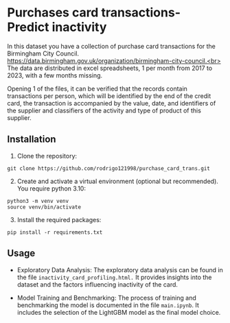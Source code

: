 # Purchases card transactions- Predict inactivity

In this dataset you have a collection of purchase card transactions for the Birmingham City Council. https://data.birmingham.gov.uk/organization/birmingham-city-council.<br>
The data are distributed in excel spreadsheets, 1 per month from 2017 to 2023, with a few months missing.<br>

Opening 1 of the files, it can be verified that the records contain transactions per person, which will be identified by the end of the credit card, the transaction is accompanied by the value, date, and identifiers of the supplier and classifiers of the activity and type of product of this supplier.

## Installation

1. Clone the repository:

```shell
git clone https://github.com/rodrigo121998/purchase_card_trans.git
```

2. Create and activate a virtual environment (optional but recommended). You require python 3.10:
```shell
python3 -m venv venv
source venv/bin/activate
```

3. Install the required packages:
```shell
pip install -r requirements.txt
```

## Usage

- Exploratory Data Analysis: The exploratory data analysis can be found in the file `inactivity_card_profiling.html.` It provides insights into the dataset and the factors influencing inactivity of the card.

- Model Training and Benchmarking: The process of training and benchmarking the model is documented in the file `main.ipynb`. It includes the selection of the LightGBM model as the final model choice.